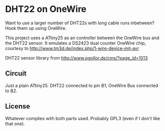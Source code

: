 # DHT22 on OneWire
Want to use a larger number of DHT22s with long cable runs inbetween? Hook them up using OneWire.

This project uses a ATtiny25 as an controller between the OneWire bus and the DHT22 sensor. It emulates a DS2423 dual counter OneWire chip, courtesy to http://www.tm3d.de/index.php/1-wire-device-mit-avr

DHT22 sensor library from http://www.pgollor.de/cms/?page_id=1013

## Circuit
Just a plain ATtiny25. DHT22 connected to pin B1, OneWire Bus connected to B2.

## License
Whatever complies with both parts used. Probably GPL3 (even if I don't like that one).
